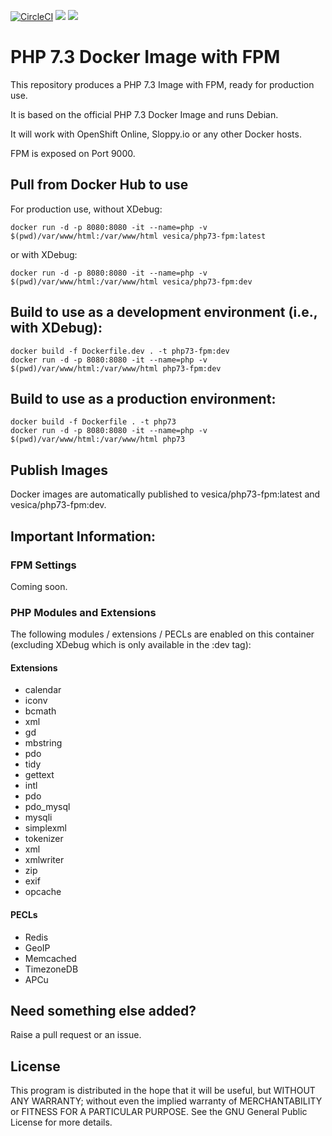 [![CircleCI](https://circleci.com/gh/vesica/php73-fpm.svg?style=shield)](https://circleci.com/gh/vesica/php73-fpm)
[![](https://img.shields.io/docker/pulls/vesica/php73-fpm.svg)](https://cloud.docker.com/u/vesica/repository/docker/vesica/php73-fpm)
[![](https://img.shields.io/github/license/vesica/php73-fpm.svg)](https://github.com/vesica/php73-fpm/blob/master/LICENSE.txt)

# PHP 7.3 Docker Image with FPM

This repository produces a PHP 7.3 Image with FPM, ready for production use.

It is based on the official PHP 7.3 Docker Image and runs Debian.

It will work with OpenShift Online, Sloppy.io or any other Docker hosts.

FPM is exposed on Port 9000.

## Pull from Docker Hub to use

For production use, without XDebug:

```
docker run -d -p 8080:8080 -it --name=php -v $(pwd)/var/www/html:/var/www/html vesica/php73-fpm:latest
```

or with XDebug:
```
docker run -d -p 8080:8080 -it --name=php -v $(pwd)/var/www/html:/var/www/html vesica/php73-fpm:dev
```

## Build to use as a development environment (i.e., with XDebug):
```
docker build -f Dockerfile.dev . -t php73-fpm:dev
docker run -d -p 8080:8080 -it --name=php -v $(pwd)/var/www/html:/var/www/html php73-fpm:dev
```

## Build to use as a production environment:
```
docker build -f Dockerfile . -t php73
docker run -d -p 8080:8080 -it --name=php -v $(pwd)/var/www/html:/var/www/html php73
```


## Publish Images
Docker images are automatically published to vesica/php73-fpm:latest and vesica/php73-fpm:dev.


## Important Information:

### FPM Settings

Coming soon.

### PHP Modules and Extensions
 
The following modules / extensions / PECLs are enabled on this container (excluding XDebug which is only available in the :dev tag):

#### Extensions
* calendar
* iconv 
* bcmath 
* xml 
* gd 
* mbstring 
* pdo 
* tidy 
* gettext 
* intl 
* pdo 
* pdo_mysql 
* mysqli 
* simplexml 
* tokenizer 
* xml 
* xmlwriter 
* zip
* exif
* opcache

#### PECLs
* Redis
* GeoIP
* Memcached
* TimezoneDB
* APCu

## Need something else added?

Raise a pull request or an issue.

## License
This program is distributed in the hope that it will be useful, but WITHOUT ANY WARRANTY; without even the implied warranty of
MERCHANTABILITY or FITNESS FOR A PARTICULAR PURPOSE. See the GNU General Public License for more details.
